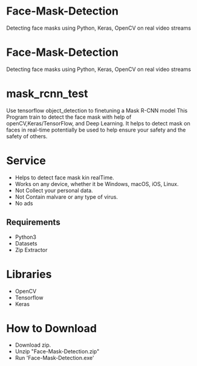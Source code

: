 # Face-Mask-Detection
Detecting face masks using Python, Keras, OpenCV on real video streams

# Face-Mask-Detection
Detecting face masks using Python, Keras, OpenCV on real video streams
# mask_rcnn_test
Use tensorflow object_detection to finetuning a Mask R-CNN model
This Program train to detect the face mask with help of openCV,Keras/TensorFlow, and Deep Learning.
It helps to detect mask on faces in real-time potentially be used to help ensure your safety and the safety of others.

# Service
- Helps to detect face mask kin realTime.
- Works on any device, whether it be Windows, macOS, iOS, Linux.
- Not Collect your personal data.
- Not Contain malvare or any type of virus.
- No ads

## Requirements
- Python3 
- Datasets 
- Zip Extractor

# Libraries
- OpenCV
- Tensorflow
- Keras

# How to Download
- Download zip.
- Unzip "Face-Mask-Detection.zip"
- Run 'Face-Mask-Detection.exe'

